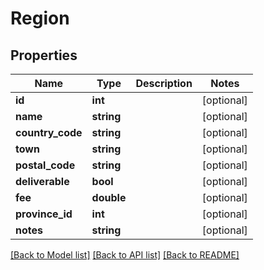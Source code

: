 # Region

## Properties
Name | Type | Description | Notes
------------ | ------------- | ------------- | -------------
**id** | **int** |  | [optional] 
**name** | **string** |  | [optional] 
**country_code** | **string** |  | [optional] 
**town** | **string** |  | [optional] 
**postal_code** | **string** |  | [optional] 
**deliverable** | **bool** |  | [optional] 
**fee** | **double** |  | [optional] 
**province_id** | **int** |  | [optional] 
**notes** | **string** |  | [optional] 

[[Back to Model list]](../README.md#documentation-for-models) [[Back to API list]](../README.md#documentation-for-api-endpoints) [[Back to README]](../README.md)


